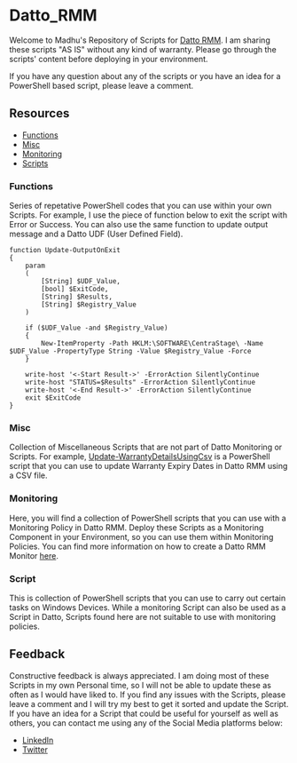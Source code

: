 # Datto_RMM
Welcome to Madhu's Repository of Scripts for [Datto RMM](https://www.datto.com/products/rmm/ "Datto RMM"). I am sharing these scripts "AS IS" without any kind of warranty. Please go through the scripts' content before deploying in your environment.

If you have any question about any of the scripts or you have an idea for a PowerShell based script, please leave a comment.

## Resources
- [Functions](https://github.com/madhuperera/Datto_RMM/tree/main/Functions "Functions")
- [Misc](https://github.com/madhuperera/Datto_RMM/tree/main/Misc "Misc")
- [Monitoring](https://github.com/madhuperera/Datto_RMM/tree/main/Monitoring "Monitoring")
- [Scripts](https://github.com/madhuperera/Datto_RMM/tree/main/Scripts "Scripts")

### Functions
Series of repetative PowerShell codes that you can use within your own Scripts. For example, I use the piece of function below to exit the script with Error or Success. You can also use the same function to update output message and a Datto UDF (User Defined Field).
```Shell
function Update-OutputOnExit
{
    param
    (
        [String] $UDF_Value,
        [bool] $ExitCode,
        [String] $Results,
        [String] $Registry_Value
    )

    if ($UDF_Value -and $Registry_Value)
    {
        New-ItemProperty -Path HKLM:\SOFTWARE\CentraStage\ -Name $UDF_Value -PropertyType String -Value $Registry_Value -Force
    }
        
    write-host '<-Start Result->' -ErrorAction SilentlyContinue
    write-host "STATUS=$Results" -ErrorAction SilentlyContinue
    write-host '<-End Result->' -ErrorAction SilentlyContinue
    exit $ExitCode
}
```
### Misc
Collection of Miscellaneous Scripts that are not part of Datto Monitoring or Scripts. For example, [Update-WarrantyDetailsUsingCsv](https://github.com/madhuperera/Datto_RMM/blob/main/Misc/Warranty/Update-WarrantyDetailsUsingCsv.ps1 "Update-WarrantyDetailsUsingCsv") is a PowerShell script that you can use to update Warranty Expiry Dates in Datto RMM using a CSV file. 

### Monitoring
Here, you will find a collection of PowerShell scripts that you can use with a Monitoring Policy in Datto RMM. Deploy these Scripts as a Monitoring Component in your Environment, so you can use them within Monitoring Policies. You can find more information on how to create a Datto RMM Monitor [here](https://rmm.datto.com/help/en/Content/4WEBPORTAL/Policies/MonitoringPolicy.htm "here").

### Script
This is collection of PowerShell scripts that you can use to carry out certain tasks on Windows Devices. While a monitoring Script can also be used as a Script in Datto, Scripts found here are not suitable to use with monitoring policies. 

## Feedback
Constructive feedback is always appreciated. I am doing most of these Scripts in my own Personal time, so I will not be able to update these as often as I would have liked to. If you find any issues with the Scripts, please leave a comment and I will try my best to get it sorted and update the Script. If you have an idea for a Script that could be useful for yourself as well as others, you can contact me using any of the Social Media platforms below:
- [LinkedIn](https://www.linkedin.com/in/madhuperera/ "LinkedIn")
- [Twitter](https://twitter.com/madhu_perera "Twitter")